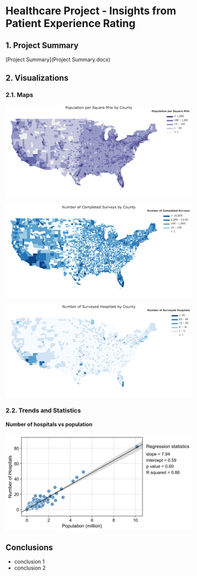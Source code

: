 # Healthcare Project - Insights from Patient Experience Rating

## 1. Project Summary

[Project Summary](Project Summary.docx)

## 2. Visualizations

### 2.1. Maps

![population_per_square_mile_by_county](Results/Map/population_per_square_mile_by_county.png)

![number_of_completed_surveys_by_county](Results/Map/number_of_completed_surveys_by_county.png)

![number_of_surveyed_hospitals_by_county](Results/Map/number_of_surveyed_hospitals_by_county.png)

### 2.2. Trends and Statistics

#### Number of hospitals vs population

![hospitals_vs_population](Results/hospitals_vs_population.png)


## Conclusions

- conclusion 1
- conclusion 2